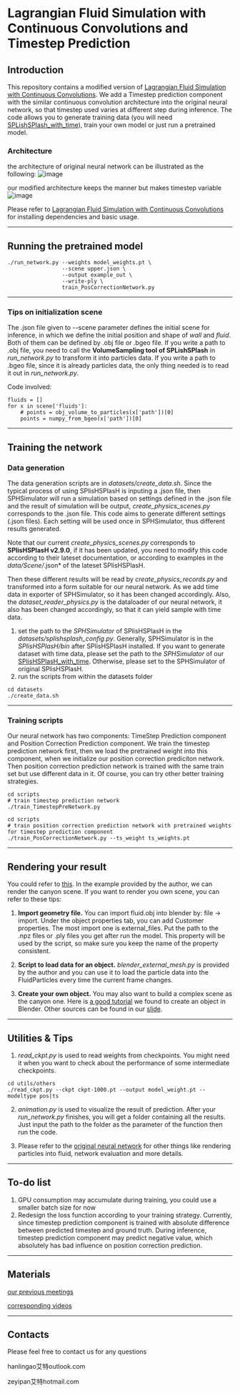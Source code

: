 # Lagrangian Fluid Simulation with Continuous Convolutions and Timestep Prediction
## Introduction
This repository contains a modified version of [Lagrangian Fluid Simulation with Continuous Convolutions](https://github.com/intel-isl/DeepLagrangianFluids). We add a Timestep prediction component with the similar continuous convolution architecture into the original neural network, so that timestep used varies at different step during inference. The code allows you to generate training data (you will need [SPLishSPlash_with_time](https://github.com/horizon-research/SPlisHSPlasH_with_time.git)), train your own model or just run a pretrained model.

### Architecture
the architecture of original neural network can be illustrated as the following:
![image](https://github.com/horizon-research/DeepFluid-with-Timestep-prediction/blob/master/readmeimages/original_archi.png)

our modified architecture keeps the manner but makes timestep variable
![image](https://github.com/horizon-research/DeepFluid-with-Timestep-prediction/blob/master/readmeimages/our_archi.png)

Please refer to [Lagrangian Fluid Simulation with Continuous Convolutions](https://github.com/intel-isl/DeepLagrangianFluids) for installing dependencies and basic usage.
______
## Running the pretrained model
```
./run_network.py --weights model_weights.pt \
                 --scene upper.json \
                 --output example_out \
                 --write-ply \
                 train_PosCorrectionNetwork.py
```
____
### Tips on initialization scene
The .json file given to --scene parameter defines the initial scene for inference, in which we define the initial position and shape of *wall* and *fluid*. Both of them can be defined by .obj file or .bgeo file. If you write a path to .obj file, you need to call the **VolumeSampling tool of SPLishSPlash** in *run_network.py* to transform it into particles data. If you write a path to .bgeo file, since it is already particles data, the only thing needed is to read it out in *run_network.py*.

Code involved:
```
fluids = []
for x in scene['fluids']:
    # points = obj_volume_to_particles(x['path'])[0]
    points = numpy_from_bgeo(x['path'])[0]
```
____
## Training the network
### Data generation 

The data generation scripts are in *datasets/create_data.sh*. Since the typical process of using SPlisHSPlasH is inputing a .json file, then SPHSimulator will run a simulation based on settings defined in the .json file and the result of simulation will be output, *create_physics_scenes.py* corresponds to the .json file. This code aims to generate different settings (.json files). Each setting will be used once in SPHSimulator, thus different results generated. 

Note that our current *create_physics_scenes.py* corresponds to **SPlisHSPlasH v2.9.0**, if it has been updated, you need to modify this code according to their lateset documentation, or according to examples in the *data/Scene/*.json* of the lateset SPlisHSPlasH. 

Then these different results will be read by *create_physics_records.py* and transformed into a form suitable for our neural network. As we add time data in exporter of SPHSimulator, so it has been changed accordingly. Also, the *dataset_reader_physics.py* is the dataloader of our neural network, it also has been changed accordingly, so that it can yield sample with time data. 

1. set the path to the *SPHSimulator* of SPlisHSPlasH in the *datasets/splishsplash_config.py*. Generally, SPHSimulator is in the *SPlisHSPlasH/bin* after SPlisHSPlasH installed. If you want to generate dataset with time data, please set the path to the *SPHSimulator* of our [SPlisHSPlasH_with_time](https://github.com/horizon-research/SPlisHSPlasH_with_time.git). Otherwise, please set to the SPHSimulator of original SPlisHSPlasH.
2. run the scripts from within the datasets folder
```
cd datasets
./create_data.sh
```
____
### Training scripts
Our neural network has two components: TimeStep Prediction component and Position Correction Prediction component. We train the timestep prediction network first, then we load the pretrained weight into this component, when we initialize our position correction prediciton network. Then position correction prediction network is trained with the same train set but use different data in it. Of course, you can try other better training strategies.

```
cd scripts
# train timestep prediction network
./train_TimestepPreNetwork.py
```
```
cd scripts
# train position correction prediction network with pretrained weights for timestep prediction component
./train_PosCorrectionNetwork.py --ts_weight ts_weights.pt
```
____
## Rendering your result
You could refer to [this](https://github.com/intel-isl/DeepLagrangianFluids/blob/master/scenes/README.md). In the example provided by the author, we can render the canyon scene. If you want to render you own scene, you can refer to these tips:  

1. **Import geometry file.** You can import fluid.obj into blender by: file -> import. Under the object properties tab, you can add Customer properties. The most import one is external_files. Put the path to the .npz files or .ply files you get after run the model. This property will be used by the script, so make sure you keep the name of the property consistent.  

2. **Script to load data for an object.** *blender_external_mesh.py* is provided by the author and you can use it to load the particle data into the FluidParticles every time the current frame changes.   

3. **Create your own object.** You may also want to build a complex scene as the canyon one. Here is [a good tutorial](https://www.youtube.com/playlist?list=PL3UWN2F2M2C8-zUjbFlbgtWPQa0NXBsp0) we found to create an object in Blender. Other sources can be found in our [slide](https://docs.google.com/presentation/d/1aJVyZiPywuSXqridX2u4AhRl_u_tFVOwjzDEp6grHoM/edit#slide=id.gd29dfda11b_1_0).  

____
## Utilities & Tips
1. *read_ckpt.py* is used to read weights from checkpoints. You might need it when you want to check about the performance of some intermediate checkpoints. 
```
cd utils/others
./read_ckpt.py --ckpt ckpt-1000.pt --output model_weight.pt --modeltype pos|ts
```
2. *animation.py* is used to visualize the result of prediction. After your *run_network.py* finishes, you will get a folder containing all the results. Just input the path to the folder as the parameter of the function then run the code.

3. Please refer to the [original neural network](https://github.com/intel-isl/DeepLagrangianFluids) for other things like rendering particles into fluid, network evaluation and more details.
____
## To-do list
1. GPU consumption may accumulate during training, you could use a smaller batch size for now
2. Redesign the loss function according to your training strategy. Currently, since timestep prediction component is trained with absolute difference between predicted timestep and ground truth. During inference, timestep prediction component may predict negative value, which absolutely has bad influence on position correction prediction.
___
## Materials
[our previous meetings](https://drive.google.com/drive/folders/1fcvJHtZU4Joo9z6-J8NeL-u6gXXDSKb8?usp=sharing)

[corresponding videos](https://drive.google.com/drive/folders/1tZnBEz900CDmCtcEg5tLgE47LYRQDMlg?usp=sharing) 
___
## Contacts
Please feel free to contact us for any questions

hanlingao艾特outlook.com

zeyipan艾特hotmail.com
